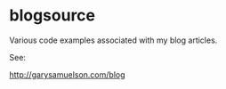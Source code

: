 # blogsource
Various code examples associated with my blog articles.  

See:   

http://garysamuelson.com/blog 
